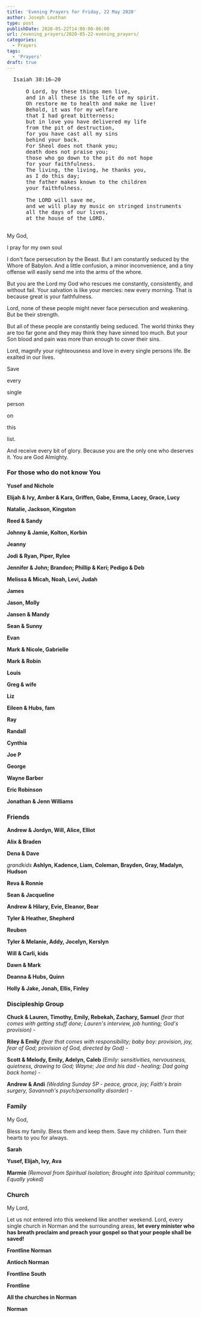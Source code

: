 ```yaml
---
title: 'Evening Prayers for Friday, 22 May 2020'
author: Joseph Louthan
type: post
publishDate: 2020-05-22T14:00:00-06:00
url: /evening_prayers/2020-05-22-evening_prayers/
categories:
  - Prayers
tags:
  - 'Prayers'
draft: true
---
```

<pre>
  Isaiah 38:16–20

      O Lord, by these things men live, 
      and in all these is the life of my spirit. 
      Oh restore me to health and make me live! 
      Behold, it was for my welfare 
      that I had great bitterness; 
      but in love you have delivered my life 
      from the pit of destruction, 
      for you have cast all my sins 
      behind your back. 
      For Sheol does not thank you; 
      death does not praise you; 
      those who go down to the pit do not hope 
      for your faithfulness. 
      The living, the living, he thanks you, 
      as I do this day; 
      the father makes known to the children 
      your faithfulness. 
    
      The LORD will save me, 
      and we will play my music on stringed instruments 
      all the days of our lives, 
      at the house of the LORD.

</pre>

My God,

I pray for my own soul

I don't face persecution by the Beast. But I am constantly seduced by the Whore of Babylon. And a little confusion, a minor inconvenience, and a tiny offense will easily send me into the arms of the whore.

But you are the Lord my God who rescues me constantly, consistently, and without fail. Your salvation is like your mercies: new every morning. That is because great is your faithfulness.

Lord, none of these people might never face persecution and weakening. But be their strength.

But all of these people are constantly being seduced. The world thinks they are too far gone and they may think they have sinned too much. But your Son blood and pain was more than enough to cover their sins.

Lord, magnify your righteousness and love in every single persons life. Be exalted in our lives.

Save

every

single

person

on

this

list.

And receive every bit of glory. Because you are the only one who deserves it. You are God Almighty.

### For those who do not know You

**Yusef and Nichole** 

**Elijah & Ivy, Amber & Kara, Griffen, Gabe, Emma, Lacey, Grace, Lucy** 

**Natalie, Jackson, Kingston** 

**Reed & Sandy** 

**Johnny & Jamie, Kolton, Korbin** 

**Jeanny** 

**Jodi & Ryan, Piper, Rylee** 

**Jennifer & John; Brandon; Phillip & Keri; Pedigo & Deb** 

**Melissa & Micah, Noah, Levi, Judah** 

**James** 

**Jason, Molly** 

**Jansen & Mandy** 

**Sean & Sunny** 

**Evan** 

**Mark & Nicole, Gabrielle** 

**Mark & Robin** 

**Louis** 

**Greg & wife** 

**Liz** 

**Eileen & Hubs, fam** 

**Ray** 

**Randall** 

**Cynthia** 

**Joe P** 

**George** 

**Wayne Barber** 

**Eric Robinson** 

**Jonathan & Jenn Williams** 



### Friends

**Andrew & Jordyn, Will, Alice, Elliot** 

**Alix & Braden** 

**Dena & Dave** 

*grandkids* **Ashlyn, Kadence, Liam, Coleman, Brayden, Gray, Madalyn, Hudson** 

**Reva & Ronnie** 

**Sean & Jacqueline** 

**Andrew & Hilary, Evie, Eleanor, Bear** 

**Tyler & Heather, Shepherd**

**Reuben** 

**Tyler & Melanie, Addy, Jocelyn, Kerslyn** 

**Will & Carli, kids**

**Dawn & Mark**

**Deanna & Hubs, Quinn**

**Holly & Jake, Jonah, Ellis, Finley**



### Discipleship Group

**Chuck & Lauren, Timothy, Emily, Rebekah, Zachary, Samuel** *(fear that comes with getting stuff done; Lauren's interview, job hunting; God's provision)* - 

**Riley & Emily** *(fear that comes with responsibility; baby boy: provision, joy, fear of God; provision of God, directed by God)* - 

**Scott & Melody, Emily, Adelyn, Caleb** *(Emily: sensitivities, nervousness, quietness, drawing to God; Wayne; Joe and his dad - healing; Dad going back home)* - 

**Andrew & Andi** *(Wedding Sunday 5P - peace, grace, joy; Faith's brain surgery, Savannah's psych/personality disorder)* - 



### Family

My God,

Bless my family. Bless them and keep them. Save my children. Turn their hearts to you for always.

**Sarah** 

**Yusef, Elijah, Ivy, Ava** 

**Marmie** *(Removal from Spiritual Isolation; Brought into Spiritual community; Equally yoked)* 



### Church

My Lord,

Let us not entered into this weekend like another weekend.  Lord, every single church in Norman and the surrounding areas, **let every minister who has breath proclaim and preach your gospel so that your people shall be saved!**

**Frontline Norman**

**Antioch Norman** 

**Frontline South** 

**Frontline** 

**All the churches in Norman** 

**Norman** 

